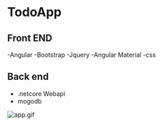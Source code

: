 # TodoApp

## Front END
  -Angular
  -Bootstrap
  -Jquery
  -Angular Material
  -css
  
## Back end
  - .netcore Webapi
  - mogodb
  


![app.gif](https://github.com/cngzltrk/todoApp-angular-.netCoreWebApi/blob/master/app.gif)
